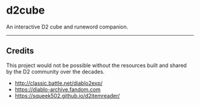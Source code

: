 # d2cube

An interactive D2 cube and runeword companion.

---

## Credits

This project would not be possible without the resources built and shared by the D2 community over the decades.

- http://classic.battle.net/diablo2exp/
- https://diablo-archive.fandom.com
- https://squeek502.github.io/d2itemreader/
